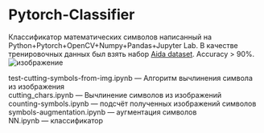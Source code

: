 # Pytorch-Classifier
Классификатор математических символов написанный на Python+Pytorch+OpenCV+Numpy+Pandas+Jupyter Lab. В качестве тренировочных данных был взять набор <a href="https://www.v7labs.com/open-datasets/aida">Aida dataset</a>. Accuracy > 90%.
![изображение](https://github.com/Charota/Pytorch-Classifier/assets/106928434/8d68046e-67ad-4337-881c-b11bc223b3d8)

test-cutting-symbols-from-img.ipynb — Алгоритм вычлинения символа из изображения<br/>
сutting_chars.ipynb — Вычлинение символов из изображений<br/>
counting-symbols.ipynb — подсчёт полученных изображений символов<br/>
symbols-augmentation.ipynb — аугментация символов<br/>
NN.ipynb — классификатор
